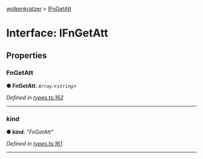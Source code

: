 [wolkenkratzer](../README.md) > [IFnGetAtt](../interfaces/ifngetatt.md)



# Interface: IFnGetAtt


## Properties
<a id="fngetatt"></a>

###  FnGetAtt

**●  FnGetAtt**:  *`Array`.<`string`>* 

*Defined in [types.ts:162](https://github.com/arminhammer/wolkenkratzer/blob/95e243d/src/types.ts#L162)*





___

<a id="kind"></a>

###  kind

**●  kind**:  *"FnGetAtt"* 

*Defined in [types.ts:161](https://github.com/arminhammer/wolkenkratzer/blob/95e243d/src/types.ts#L161)*





___


